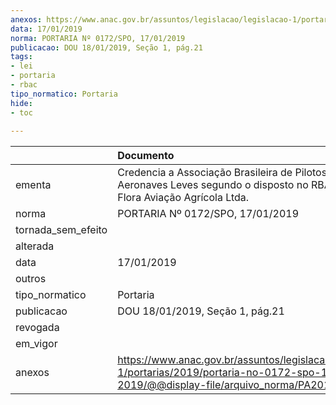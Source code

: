 ```yaml
---
anexos: https://www.anac.gov.br/assuntos/legislacao/legislacao-1/portarias/2019/portaria-no-0172-spo-17-01-2019/@@display-file/arquivo_norma/PA2019-0172.pdf
data: 17/01/2019
norma: PORTARIA Nº 0172/SPO, 17/01/2019
publicacao: DOU 18/01/2019, Seção 1, pág.21
tags:
- lei
- portaria
- rbac
tipo_normatico: Portaria
hide: 
- toc 
 
---
```


|                    | Documento                                                                                                                                            |
|:-------------------|:-----------------------------------------------------------------------------------------------------------------------------------------------------|
| ementa             | Credencia a Associação Brasileira de Pilotos de Aeronaves Leves segundo o disposto no RBAC nº 183 - Flora Aviação Agrícola Ltda.                     |
| norma              | PORTARIA Nº 0172/SPO, 17/01/2019                                                                                                                     |
| tornada_sem_efeito |                                                                                                                                                      |
| alterada           |                                                                                                                                                      |
| data               | 17/01/2019                                                                                                                                           |
| outros             |                                                                                                                                                      |
| tipo_normatico     | Portaria                                                                                                                                             |
| publicacao         | DOU 18/01/2019, Seção 1, pág.21                                                                                                                      |
| revogada           |                                                                                                                                                      |
| em_vigor           |                                                                                                                                                      |
| anexos             | https://www.anac.gov.br/assuntos/legislacao/legislacao-1/portarias/2019/portaria-no-0172-spo-17-01-2019/@@display-file/arquivo_norma/PA2019-0172.pdf |